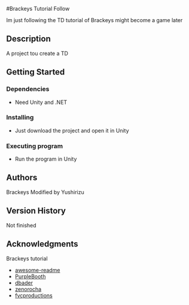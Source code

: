 #Brackeys Tutorial Follow

Im just following the TD tutorial of Brackeys might become a game later

## Description

A project tou create a TD

## Getting Started

### Dependencies

* Need Unity and .NET

### Installing

* Just download the project and open it in Unity

### Executing program

* Run the program in Unity

## Authors

Brackeys
Modified by Yushirizu

## Version History

Not finished

## Acknowledgments

Brackeys tutorial
* [awesome-readme](https://github.com/matiassingers/awesome-readme)
* [PurpleBooth](https://gist.github.com/PurpleBooth/109311bb0361f32d87a2)
* [dbader](https://github.com/dbader/readme-template)
* [zenorocha](https://gist.github.com/zenorocha/4526327)
* [fvcproductions](https://gist.github.com/fvcproductions/1bfc2d4aecb01a834b46)
